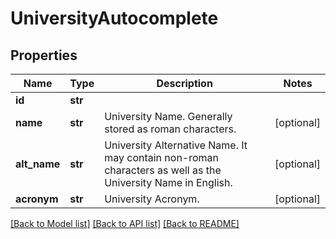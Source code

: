 # UniversityAutocomplete


## Properties
Name | Type | Description | Notes
------------ | ------------- | ------------- | -------------
**id** | **str** |  | 
**name** | **str** | University Name. Generally stored as roman characters. | [optional] 
**alt_name** | **str** | University Alternative Name. It may contain non-roman characters as well as the University Name in English. | [optional] 
**acronym** | **str** | University Acronym. | [optional] 

[[Back to Model list]](../README.md#documentation-for-models) [[Back to API list]](../README.md#documentation-for-api-endpoints) [[Back to README]](../README.md)


